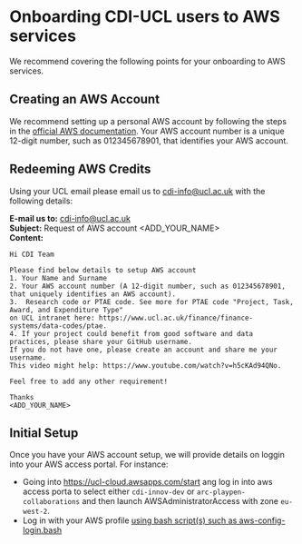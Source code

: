 # Onboarding CDI-UCL users to AWS services

We recommend covering the following points for your onboarding to AWS services. 

## Creating an AWS Account
We recommend setting up a personal AWS account by following the steps in the [official AWS documentation](https://docs.aws.amazon.com/accounts/latest/reference/manage-acct-creating.html). 
Your AWS account number is a unique 12-digit number, such as 012345678901, that identifies your AWS account. 

## Redeeming AWS Credits
Using your UCL email please email us to cdi-info@ucl.ac.uk with the following details:

**E-mail us to:** cdi-info@ucl.ac.uk  
**Subject:** Request of AWS account <ADD_YOUR_NAME>  
**Content:**  
```
Hi CDI Team 

Please find below details to setup AWS account
1. Your Name and Surname
2. Your AWS account number (A 12-digit number, such as 012345678901, that uniquely identifies an AWS account).
3.  Research code or PTAE code. See more for PTAE code "Project, Task, Award, and Expenditure Type" 
on UCL intranet here: https://www.ucl.ac.uk/finance/finance-systems/data-codes/ptae.
4. If your project could benefit from good software and data practices, please share your GitHub username. 
If you do not have one, please create an account and share me your username. 
This video might help: https://www.youtube.com/watch?v=h5cKAd94QNo.

Feel free to add any other requirement!

Thanks
<ADD_YOUR_NAME>
```

## Initial Setup
Once you have your AWS account setup, we will provide details on loggin into your AWS access portal. For instance: 
* Going into https://ucl-cloud.awsapps.com/start ang log in into aws access porta to select either `cdi-innov-dev` or `arc-playpen-collaborations` and then launch AWSAdministratorAccess with zone `eu-west-2`.
* Log in with your AWS profile [using bash script(s) such as aws-config-login.bash](https://github.com/UCL-CDI/cdi-hub/tree/main/tutorials/aws-services/aws-batch#log-in-with-your-aws-profile)
